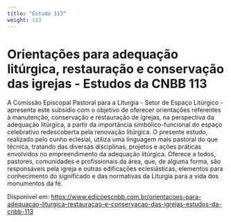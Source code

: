 ```yaml
---
title: "Estudo 113"
weight: 113
---
```

# Orientações para adequação litúrgica, restauração e conservação das igrejas - Estudos da CNBB 113

A Comissão Episcopal Pastoral para a Liturgia - Setor de Espaço Litúrgico - apresenta este subsídio com o objetivo de oferecer orientações referentes à manutenção, conservação e restauração de igrejas, na perspectiva da adequação litúrgica, a partir da importância simbólico-funcional do espaço celebrativo redescoberta pela renovação litúrgica. O presente estudo, realizado pelo cunho eclesial, utiliza uma linguagem mais pastoral do que técnica, tratando das diversas disciplinas, projetos e ações práticas envolvidos no empreendimento da adequação litúrgica. Oferece a todos, pastores, comunidades e profissionais da área, que, de alguma forma, são responsáveis pela igreja e outras edificações eclesiásticas, elementos para conhecimento do significado e das normativas da Liturgia para a vida dos monumentos da fé.

Disponível em: https://www.edicoescnbb.com.br/orientacoes-para-adequacao-liturgica-restauracao-e-conservacao-das-igrejas-estudos-da-cnbb-113
